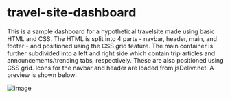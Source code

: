 # travel-site-dashboard
This is a sample dashboard for a hypothetical travelsite made using basic HTML and CSS. The HTML is split into 4 parts - navbar, header, main, and footer - and positioned using the CSS grid feature. The main container is further subdivided into a left and right side which contain trip articles and announcements/trending tabs, respectively. These are also positioned using CSS grid. Icons for the navbar and header are loaded from jsDelivr.net. A preview is shown below:


![image](https://user-images.githubusercontent.com/88121502/166129681-11d4423b-48db-41fa-8c98-5c2d05bcd5ea.png)
